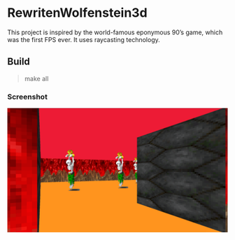 # RewritenWolfenstein3d
This project is inspired by the world-famous eponymous 90’s game, which was the first FPS ever. It uses raycasting technology.

## Build
> make all

### Screenshot
![alt-текст](https://github.com/EnapsTer/RewritenWolfenstein3d/blob/main/images/screenshot.png "screenshot")
